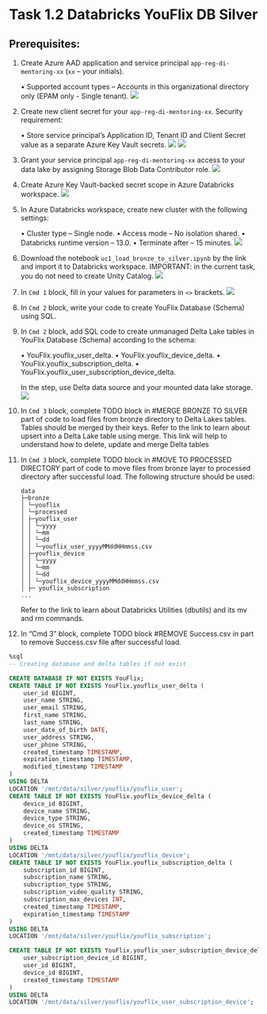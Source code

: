 # Task 1.2 Databricks YouFlix DB Silver

## Prerequisites:

1. Create Azure AAD application and service principal `app-reg-di-mentoring-xx` (`xx` – your initials).

   • Supported account types – Accounts in this organizational directory only (EPAM only - Single tenant).
   ![](./screenshots/app-registration.png)

2. Create new client secret for your `app-reg-di-mentoring-xx`. Security requirement:

   • Store service principal’s Application ID, Tenant ID and Client Secret value as a separate Azure Key Vault
   secrets.
   ![](./screenshots/client-secret-creation.png)
   ![](./screenshots/secrents-in-akv.png)

3. Grant your service principal `app-reg-di-mentoring-xx` access to your data lake by assigning Storage Blob
   Data Contributor role.
   ![](./screenshots/role-blob-contributor-assignment.png)

4. Create Azure Key Vault-backed secret scope in Azure Databricks workspace.
   ![](./screenshots/secret-scope-creation.png)

5. In Azure Databricks workspace, create new cluster with the following settings:

   • Cluster type – Single node.
   • Access mode – No isolation shared.
   • Databricks runtime version – 13.0.
   • Terminate after – 15 minutes.
   ![](./screenshots/cluster-creation.png)

6. Download the notebook `uc1_load_bronze_to_silver.ipynb` by the link and import it to Databricks
   workspace.
   IMPORTANT: in the current task, you do not need to create Unity Catalog.
   ![](./screenshots/notebook-import.png)

7. In `Cmd 1` block, fill in your values for parameters in `<>` brackets.
   ![](./screenshots/complete-cmd-1.png)

8. In `Cmd 2` block, write your code to create YouFlix Database (Schema) using SQL.
9. In `Cmd 2` block, add SQL code to create unmanaged Delta Lake tables in YouFlix Database (Schema)
   according to the schema:

   • YouFlix.youflix_user_delta.
   • YouFlix.youflix_device_delta.
   • YouFlix.youflix_subscription_delta.
   • YouFlix.youflix_user_subscription_device_delta.

   In the step, use Delta data source and your mounted data lake storage.
   ![](./screenshots/complete-cmd-2.png)

10. In `Cmd 3` block, complete TODO block in #MERGE BRONZE TO SILVER part of code to load files from
    bronze directory to Delta Lakes tables. Tables should be merged by their keys.
    Refer to the link to learn about upsert into a Delta Lake table using merge. This link will help to understand
    how to delete, update and merge Delta tables
11. In `Cmd 3` block, complete TODO block in #MOVE TO PROCESSED DIRECTORY part of code to move files
    from bronze layer to processed directory after successful load. The following structure should be used:
    ```commandline
    data
    ├─bronze
    │ └─youflix
    │ └─processed
    │ ├─youflix_user
    │ │ └─yyyy
    │ │ └─mm
    │ │ └─dd
    │ │ └─youflix_user_yyyyMMddHHmmss.csv
    │ ├─youflix_device
    │ │ └─yyyy
    │ │ └─mm
    │ │ └─dd
    │ │ └─youflix_device_yyyyMMddHHmmss.csv
    │ ├─ youflix_subscription
    ...
    ```
    Refer to the link to learn about Databricks Utilities (dbutils) and its mv and rm commands.
12. In “Cmd 3” block, complete TODO block #REMOVE Success.csv in part to remove Success.csv file after
    successful load.


```sql
%sql
-- Creating database and delta tables if not exist

CREATE DATABASE IF NOT EXISTS YouFlix;
CREATE TABLE IF NOT EXISTS YouFlix.youflix_user_delta (
    user_id BIGINT,
    user_name STRING,
    user_email STRING,
    first_name STRING,
    last_name STRING,
    user_date_of_birth DATE,
    user_address STRING,
    user_phone STRING,
    created_timestamp TIMESTAMP,
    expiration_timestamp TIMESTAMP,
    modified_timestamp TIMESTAMP
)
USING DELTA
LOCATION '/mnt/data/silver/youflix/youflix_user';
CREATE TABLE IF NOT EXISTS YouFlix.youflix_device_delta (
    device_id BIGINT,
    device_name STRING,
    device_type STRING,
    device_os STRING,
    created_timestamp TIMESTAMP
)
USING DELTA 
LOCATION '/mnt/data/silver/youflix/youflix_device';
CREATE TABLE IF NOT EXISTS YouFlix.youflix_subscription_delta (
    subscription_id BIGINT,
    subscription_name STRING,
    subscription_type STRING,
    subscription_video_quality STRING,
    subscription_max_devices INT,
    created_timestamp TIMESTAMP,
    expiration_timestamp TIMESTAMP
)
USING DELTA
LOCATION '/mnt/data/silver/youflix/youflix_subscription';

CREATE TABLE IF NOT EXISTS YouFlix.youflix_user_subscription_device_delta (
    user_subscription_device_id BIGINT,
    user_id BIGINT,
    device_id BIGINT,
    created_timestamp TIMESTAMP
)
USING DELTA
LOCATION '/mnt/data/silver/youflix/youflix_user_subscription_device';
```